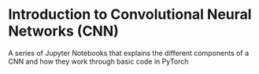 # Introduction to Convolutional Neural Networks (CNN)

A series of Jupyter Notebooks that explains the different components of a CNN and how they work through basic code in PyTorch
